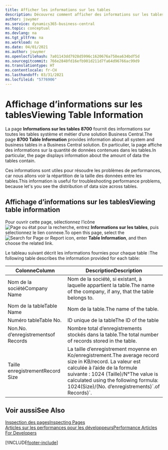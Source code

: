 ```yaml
---
title: Afficher les informations sur les tables
description: Découvrez comment afficher des informations sur les tables de base de données directement depuis l’interface client de Business Central.
author: jswymer
ms.service: dynamics365-business-central
ms.topic: conceptual
ms.devlang: na
ms.tgt_pltfrm: na
ms.workload: na
ms.date: 04/01/2021
ms.author: jswymer
ms.openlocfilehash: 7a01143dd7928d5996c1620676a758ea634bdf5d
ms.sourcegitcommit: 766e2840fd16efb901d211d7fa64d96766ac99d9
ms.translationtype: HT
ms.contentlocale: fr-CH
ms.lasthandoff: 03/31/2021
ms.locfileid: "5776906"
---
```

# <a name="viewing-table-information"></a><span data-ttu-id="4d965-103">Affichage d’informations sur les tables</span><span class="sxs-lookup"><span data-stu-id="4d965-103">Viewing Table Information</span></span>

<span data-ttu-id="4d965-104">La page **Informations sur les tables 8700** fournit des informations sur toutes les tables système et métier d’une solution Business Central.</span><span class="sxs-lookup"><span data-stu-id="4d965-104">The page **8700 Table Information** provides information about all system and business tables in a Business Central solution.</span></span> <span data-ttu-id="4d965-105">En particulier, la page affiche des informations sur la quantité de données contenues dans les tables.</span><span class="sxs-lookup"><span data-stu-id="4d965-105">In particular, the page displays information about the amount of data the tables contain.</span></span>

<span data-ttu-id="4d965-106">Ces informations sont utiles pour résoudre les problèmes de performances, car nous allons voir la répartition de la taille des données entre les tables.</span><span class="sxs-lookup"><span data-stu-id="4d965-106">This information is useful for troubleshooting performance problems, because let's you see the distribution of data size across tables.</span></span>

## <a name="viewing-table-information"></a><span data-ttu-id="4d965-107">Affichage d’informations sur les tables</span><span class="sxs-lookup"><span data-stu-id="4d965-107">Viewing table information</span></span>

<span data-ttu-id="4d965-108">Pour ouvrir cette page, sélectionnez l’icône ![Page ou état pour la recherche](media/ui-search/search_small.png "Icône Page ou état pour la recherche"), entrez **Informations sur les tables**, puis sélectionnez le lien connexe.</span><span class="sxs-lookup"><span data-stu-id="4d965-108">To open this page, select the ![Search for Page or Report](media/ui-search/search_small.png "Search for Page or Report icon") icon, enter **Table Information**, and then choose the related link.</span></span>

<span data-ttu-id="4d965-109">Le tableau suivant décrit les informations fournies pour chaque table :</span><span class="sxs-lookup"><span data-stu-id="4d965-109">The following table describes the information provided for each table:</span></span>

|<span data-ttu-id="4d965-110">Colonne</span><span class="sxs-lookup"><span data-stu-id="4d965-110">Column</span></span>|<span data-ttu-id="4d965-111">Description</span><span class="sxs-lookup"><span data-stu-id="4d965-111">Description</span></span>|
|------|-----------|
|<span data-ttu-id="4d965-112">Nom de la société</span><span class="sxs-lookup"><span data-stu-id="4d965-112">Company Name</span></span>|<span data-ttu-id="4d965-113">Nom de la société, si existant, à laquelle appartient la table.</span><span class="sxs-lookup"><span data-stu-id="4d965-113">The name of the company, if any, that the table belongs to.</span></span>|
|<span data-ttu-id="4d965-114">Nom de la table</span><span class="sxs-lookup"><span data-stu-id="4d965-114">Table Name</span></span>|<span data-ttu-id="4d965-115">Nom de la table.</span><span class="sxs-lookup"><span data-stu-id="4d965-115">The name of the table.</span></span>|
|<span data-ttu-id="4d965-116">Numéro table</span><span class="sxs-lookup"><span data-stu-id="4d965-116">Table No.</span></span>|<span data-ttu-id="4d965-117">ID unique de la table</span><span class="sxs-lookup"><span data-stu-id="4d965-117">The ID of the table</span></span>|
|<span data-ttu-id="4d965-118">Non.</span><span class="sxs-lookup"><span data-stu-id="4d965-118">No.</span></span> <span data-ttu-id="4d965-119">d’enregistrements</span><span class="sxs-lookup"><span data-stu-id="4d965-119">of Records</span></span>|<span data-ttu-id="4d965-120">Nombre total d’enregistrements stockés dans la table.</span><span class="sxs-lookup"><span data-stu-id="4d965-120">The total number of records stored in the table.</span></span>|
|<span data-ttu-id="4d965-121">Taille enregistrement</span><span class="sxs-lookup"><span data-stu-id="4d965-121">Record Size</span></span>|<span data-ttu-id="4d965-122">La taille d’enregistrement moyenne en Ko/enregistrement.</span><span class="sxs-lookup"><span data-stu-id="4d965-122">The average record size in KB/record.</span></span> <span data-ttu-id="4d965-123">La valeur est calculée à l’aide de la formule suivante : 1024 (Taille)/N°</span><span class="sxs-lookup"><span data-stu-id="4d965-123">The value is calculated using the following formula: 1024(Size)/(No.</span></span> <span data-ttu-id="4d965-124">d’enregistrements)\`.</span><span class="sxs-lookup"><span data-stu-id="4d965-124">of Records)\`.</span></span> |

## <a name="see-also"></a><span data-ttu-id="4d965-125">Voir aussi</span><span class="sxs-lookup"><span data-stu-id="4d965-125">See Also</span></span>

[<span data-ttu-id="4d965-126">Inspection des pages</span><span class="sxs-lookup"><span data-stu-id="4d965-126">Inspecting Pages</span></span>](across-inspect-page.md)  
[<span data-ttu-id="4d965-127">Articles sur les performances pour les développeurs</span><span class="sxs-lookup"><span data-stu-id="4d965-127">Performance Articles For Developers</span></span>](/dynamics365/business-central/dev-itpro/performance/performance-developer)  


[!INCLUDE[footer-include](includes/footer-banner.md)]